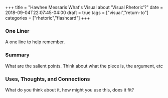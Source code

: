 +++
title = "Hawhee Messaris What's Visual about 'Visual Rhetoric’?"
date = 2018-09-04T22:07:45-04:00
draft = true
tags = ["visual","return-to"]
categories = ["rhetoric","flashcard"]
+++
### One Liner
A one line to help remember.

### Summary
What are the salient points. Think about what the piece is, the argument, etc

### Uses, Thoughts, and Connections
What do you think about it, how might you use this, does it fit?
